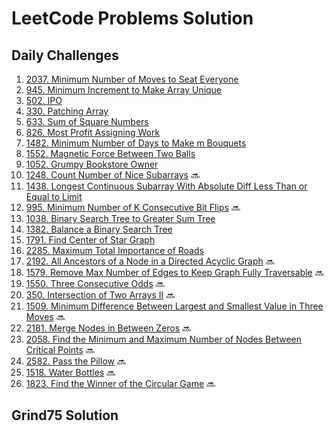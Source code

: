 # LeetCode Problems Solution

## Daily Challenges
1. [2037. Minimum Number of Moves to Seat Everyone](https://github.com/akazad13/leetcode/blob/main/daily-challenges/2037.%20Minimum%20Number%20of%20Moves%20to%20Seat%20Everyone.md)
2. [945. Minimum Increment to Make Array Unique](https://github.com/akazad13/leetcode/blob/main/daily-challenges/945.%20Minimum%20Increment%20to%20Make%20Array%20Unique.md)
3. [502. IPO](https://github.com/akazad13/leetcode/blob/main/daily-challenges/502.%20IPO.md)
4. [330. Patching Array](https://github.com/akazad13/leetcode/blob/main/daily-challenges/330.%20Patching%20Array.md)
5. [633. Sum of Square Numbers](https://github.com/akazad13/leetcode/blob/main/daily-challenges/633.%20Sum%20of%20Square%20Numbers.md)
6. [826. Most Profit Assigning Work](https://github.com/akazad13/leetcode/blob/main/daily-challenges/826.%20Most%20Profit%20Assigning%20Work.md)
7. [1482. Minimum Number of Days to Make m Bouquets](https://github.com/akazad13/leetcode/blob/main/daily-challenges/1482.%20Minimum%20Number%20of%20Days%20to%20Make%20m%20Bouquets.md)
8. [1552. Magnetic Force Between Two Balls](https://github.com/akazad13/leetcode/blob/main/daily-challenges/1552.%20Magnetic%20Force%20Between%20Two%20Balls.md)
9. [1052. Grumpy Bookstore Owner](https://github.com/akazad13/leetcode/blob/main/daily-challenges/1052.%20Grumpy%20Bookstore%20Owner.md)
10. [1248. Count Number of Nice Subarrays](https://github.com/akazad13/leetcode/blob/main/daily-challenges/1248.%20Count%20Number%20of%20Nice%20Subarrays.md) :soon:
11. [1438. Longest Continuous Subarray With Absolute Diff Less Than or Equal to Limit](https://github.com/akazad13/leetcode/blob/main/daily-challenges/1438.%20Longest%20Continuous%20Subarray%20With%20Absolute%20Diff%20Less%20Than%20or%20Equal%20to%20Limit.md)
12. [995. Minimum Number of K Consecutive Bit Flips](https://github.com/akazad13/leetcode/blob/main/daily-challenges/995.%20Minimum%20Number%20of%20K%20Consecutive%20Bit%20Flips.md) :soon:
13. [1038. Binary Search Tree to Greater Sum Tree](https://github.com/akazad13/leetcode/blob/main/daily-challenges/1038.%20Binary%20Search%20Tree%20to%20Greater%20Sum%20Tree.md)
14. [1382. Balance a Binary Search Tree](https://github.com/akazad13/leetcode/blob/main/daily-challenges/1382.%20Balance%20a%20Binary%20Search%20Tree.md)
15. [1791. Find Center of Star Graph](https://github.com/akazad13/leetcode/blob/main/daily-challenges/1791.%20Find%20Center%20of%20Star%20Graph.md)
16. [2285. Maximum Total Importance of Roads](https://github.com/akazad13/leetcode/blob/main/daily-challenges/2285.%20Maximum%20Total%20Importance%20of%20Roads.md)
17. [2192. All Ancestors of a Node in a Directed Acyclic Graph](https://github.com/akazad13/leetcode/blob/main/daily-challenges/2192.%20All%20Ancestors%20of%20a%20Node%20in%20a%20Directed%20Acyclic%20Graph.md) :soon:
18. [1579. Remove Max Number of Edges to Keep Graph Fully Traversable](https://github.com/akazad13/leetcode/blob/main/daily-challenges/1579.%20Remove%20Max%20Number%20of%20Edges%20to%20Keep%20Graph%20Fully%20Traversable.md) :soon:
19. [1550. Three Consecutive Odds](https://github.com/akazad13/leetcode/blob/main/daily-challenges/1550.%20Three%20Consecutive%20Odds.md) :soon:
20. [350. Intersection of Two Arrays II](https://github.com/akazad13/leetcode/blob/main/daily-challenges/350.%20Intersection%20of%20Two%20Arrays%20II.md) :soon:
21. [1509. Minimum Difference Between Largest and Smallest Value in Three Moves](https://github.com/akazad13/leetcode/blob/main/daily-challenges/1509.%20Minimum%20Difference%20Between%20Largest%20and%20Smallest%20Value%20in%20Three%20Moves.md) :soon:
22. [2181. Merge Nodes in Between Zeros](https://github.com/akazad13/leetcode/blob/main/daily-challenges/2181.%20Merge%20Nodes%20in%20Between%20Zeros.md) :soon:
23. [2058. Find the Minimum and Maximum Number of Nodes Between Critical Points](https://github.com/akazad13/leetcode/blob/main/daily-challenges/2058.%20Find%20the%20Minimum%20and%20Maximum%20Number%20of%20Nodes%20Between%20Critical%20Points.md) :soon:
24. [2582. Pass the Pillow](https://github.com/akazad13/leetcode/blob/main/daily-challenges/2582.%20Pass%20the%20Pillow.md) :soon:
25. [1518. Water Bottles](https://github.com/akazad13/leetcode/blob/main/daily-challenges/1518.%20Water%20Bottles.md) :soon:
26. [1823. Find the Winner of the Circular Game](https://github.com/akazad13/leetcode/blob/main/daily-challenges/1823.%20Find%20the%20Winner%20of%20the%20Circular%20Game.md) :soon:

## Grind75 Solution
